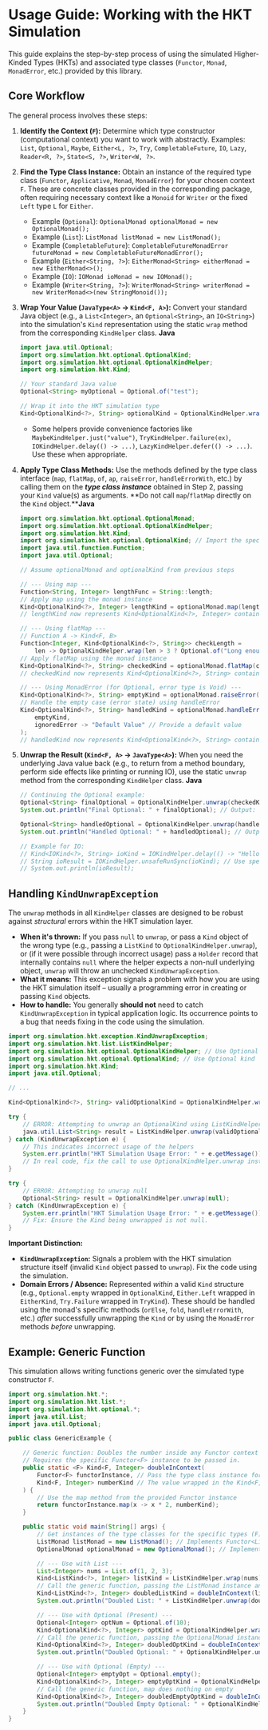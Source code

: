 # Usage Guide: Working with the HKT Simulation

This guide explains the step-by-step process of using the simulated Higher-Kinded Types (HKTs) and associated type classes (`Functor`, `Monad`, `MonadError`, etc.) provided by this library.

## Core Workflow

The general process involves these steps:

1. **Identify the Context (`F`):** Determine which type constructor (computational context) you want to work with abstractly. Examples: `List`, `Optional`, `Maybe`, `Either<L, ?>`, `Try`, `CompletableFuture`, `IO`, `Lazy`, `Reader<R, ?>`, `State<S, ?>`, `Writer<W, ?>`.
2. **Find the Type Class Instance:** Obtain an instance of the required type class (`Functor`, `Applicative`, `Monad`, `MonadError`) for your chosen context `F`. These are concrete classes provided in the corresponding package, often requiring necessary context like a `Monoid` for `Writer` or the fixed `Left` type `L` for `Either`.

   * Example (`Optional`): `OptionalMonad optionalMonad = new OptionalMonad();`
   * Example (`List`): `ListMonad listMonad = new ListMonad();`
   * Example (`CompletableFuture`): `CompletableFutureMonadError futureMonad = new CompletableFutureMonadError();`
   * Example (`Either<String, ?>`): `EitherMonad<String> eitherMonad = new EitherMonad<>();`
   * Example (`IO`): `IOMonad ioMonad = new IOMonad();`
   * Example (`Writer<String, ?>`): `WriterMonad<String> writerMonad = new WriterMonad<>(new StringMonoid());`
3. **Wrap Your Value (`JavaType<A>` -> `Kind<F, A>`):** Convert your standard Java object (e.g., a `List<Integer>`, an `Optional<String>`, an `IO<String>`) into the simulation's `Kind` representation using the static `wrap` method from the corresponding `KindHelper` class. **Java**

   ```java
   import java.util.Optional;
   import org.simulation.hkt.optional.OptionalKind;
   import org.simulation.hkt.optional.OptionalKindHelper;
   import org.simulation.hkt.Kind;

   // Your standard Java value
   Optional<String> myOptional = Optional.of("test");

   // Wrap it into the HKT simulation type
   Kind<OptionalKind<?>, String> optionalKind = OptionalKindHelper.wrap(myOptional);
   ```

   * Some helpers provide convenience factories like `MaybeKindHelper.just("value")`, `TryKindHelper.failure(ex)`, `IOKindHelper.delay(() -> ...)`, `LazyKindHelper.defer(() -> ...)`. Use these when appropriate.
4. **Apply Type Class Methods:** Use the methods defined by the type class interface (`map`, `flatMap`, `of`, `ap`, `raiseError`, `handleErrorWith`, etc.) by calling them on the ***type class instance*** obtained in Step 2, passing your `Kind` value(s) as arguments. **Do not call `map`/`flatMap` directly on the `Kind` object.****Java**

   ```java
   import org.simulation.hkt.optional.OptionalMonad;
   import org.simulation.hkt.optional.OptionalKindHelper;
   import org.simulation.hkt.Kind;
   import org.simulation.hkt.optional.OptionalKind; // Import the specific Kind
   import java.util.function.Function;
   import java.util.Optional;

   // Assume optionalMonad and optionalKind from previous steps

   // --- Using map ---
   Function<String, Integer> lengthFunc = String::length;
   // Apply map using the monad instance
   Kind<OptionalKind<?>, Integer> lengthKind = optionalMonad.map(lengthFunc, optionalKind);
   // lengthKind now represents Kind<OptionalKind<?>, Integer> containing Optional.of(5)

   // --- Using flatMap ---
   // Function A -> Kind<F, B>
   Function<Integer, Kind<OptionalKind<?>, String>> checkLength =
       len -> OptionalKindHelper.wrap(len > 3 ? Optional.of("Long enough") : Optional.empty());
   // Apply flatMap using the monad instance
   Kind<OptionalKind<?>, String> checkedKind = optionalMonad.flatMap(checkLength, lengthKind);
   // checkedKind now represents Kind<OptionalKind<?>, String> containing Optional.of("Long enough")

   // --- Using MonadError (for Optional, error type is Void) ---
   Kind<OptionalKind<?>, String> emptyKind = optionalMonad.raiseError(null); // Represents Optional.empty()
   // Handle the empty case (error state) using handleError
   Kind<OptionalKind<?>, String> handledKind = optionalMonad.handleError(
       emptyKind,
       ignoredError -> "Default Value" // Provide a default value
   );
   // handledKind now represents Kind<OptionalKind<?>, String> containing Optional.of("Default Value")
   ```
   
5. **Unwrap the Result (`Kind<F, A>` -> `JavaType<A>`):** When you need the underlying Java value back (e.g., to return from a method boundary, perform side effects like printing or running IO), use the static `unwrap` method from the corresponding `KindHelper` class. **Java**

   ```java
   // Continuing the Optional example:
   Optional<String> finalOptional = OptionalKindHelper.unwrap(checkedKind);
   System.out.println("Final Optional: " + finalOptional); // Output: Optional[Long enough]

   Optional<String> handledOptional = OptionalKindHelper.unwrap(handledKind);
   System.out.println("Handled Optional: " + handledOptional); // Output: Optional[Default Value]

   // Example for IO:
   // Kind<IOKind<?>, String> ioKind = IOKindHelper.delay(() -> "Hello from IO!");
   // String ioResult = IOKindHelper.unsafeRunSync(ioKind); // Use specific run method if available
   // System.out.println(ioResult);
   ```

## Handling `KindUnwrapException`

The `unwrap` methods in all `KindHelper` classes are designed to be robust against *structural* errors within the HKT simulation layer.

* **When it's thrown:** If you pass `null` to `unwrap`, or pass a `Kind` object of the wrong type (e.g., passing a `ListKind` to `OptionalKindHelper.unwrap`), or (if it were possible through incorrect usage) pass a `Holder` record that internally contains `null` where the helper expects a non-null underlying object, `unwrap` will throw an unchecked `KindUnwrapException`.
* **What it means:** This exception signals a problem with how you are using the HKT simulation itself – usually a programming error in creating or passing `Kind` objects.
* **How to handle:** You generally **should not** need to catch `KindUnwrapException` in typical application logic. Its occurrence points to a bug that needs fixing in the code using the simulation.


```java
import org.simulation.hkt.exception.KindUnwrapException;
import org.simulation.hkt.list.ListKindHelper;
import org.simulation.hkt.optional.OptionalKindHelper; // Use Optional helper
import org.simulation.hkt.optional.OptionalKind; // Use Optional kind
import org.simulation.hkt.Kind;
import java.util.Optional;

// ...

Kind<OptionalKind<?>, String> validOptionalKind = OptionalKindHelper.wrap(Optional.of("abc"));

try {
    // ERROR: Attempting to unwrap an OptionalKind using ListKindHelper
    java.util.List<String> result = ListKindHelper.unwrap(validOptionalKind);
} catch (KindUnwrapException e) {
    // This indicates incorrect usage of the helpers
    System.err.println("HKT Simulation Usage Error: " + e.getMessage());
    // In real code, fix the call to use OptionalKindHelper.unwrap instead of catching.
}

try {
    // ERROR: Attempting to unwrap null
    Optional<String> result = OptionalKindHelper.unwrap(null);
} catch (KindUnwrapException e) {
    System.err.println("HKT Simulation Usage Error: " + e.getMessage());
    // Fix: Ensure the Kind being unwrapped is not null.
}
```

**Important Distinction:**

* **`KindUnwrapException`:** Signals a problem with the HKT simulation structure itself (invalid `Kind` object passed to `unwrap`). Fix the code using the simulation.
* **Domain Errors / Absence:** Represented *within* a valid `Kind` structure (e.g., `Optional.empty` wrapped in `OptionalKind`, `Either.Left` wrapped in `EitherKind`, `Try.Failure` wrapped in `TryKind`). These should be handled using the monad's specific methods (`orElse`, `fold`, `handleErrorWith`, etc.) *after* successfully unwrapping the `Kind` or by using the `MonadError` methods *before* unwrapping.

## Example: Generic Function

This simulation allows writing functions generic over the simulated type constructor `F`.


```java
import org.simulation.hkt.*; 
import org.simulation.hkt.list.*; 
import org.simulation.hkt.optional.*; 
import java.util.List;
import java.util.Optional;

public class GenericExample {

    // Generic function: Doubles the number inside any Functor context F.
    // Requires the specific Functor<F> instance to be passed in.
    public static <F> Kind<F, Integer> doubleInContext(
        Functor<F> functorInstance, // Pass the type class instance for F
        Kind<F, Integer> numberKind // The value wrapped in the Kind<F, A> simulation
    ) {
        // Use the map method from the provided Functor instance
        return functorInstance.map(x -> x * 2, numberKind);
    }

    public static void main(String[] args) {
        // Get instances of the type classes for the specific types (F) we want to use
        ListMonad listMonad = new ListMonad(); // Implements Functor<ListKind<?>>
        OptionalMonad optionalMonad = new OptionalMonad(); // Implements Functor<OptionalKind<?>>

        // --- Use with List ---
        List<Integer> nums = List.of(1, 2, 3);
        Kind<ListKind<?>, Integer> listKind = ListKindHelper.wrap(nums); // Wrap the List
        // Call the generic function, passing the ListMonad instance and the wrapped List
        Kind<ListKind<?>, Integer> doubledListKind = doubleInContext(listMonad, listKind);
        System.out.println("Doubled List: " + ListKindHelper.unwrap(doubledListKind)); // Output: [2, 4, 6]

        // --- Use with Optional (Present) ---
        Optional<Integer> optNum = Optional.of(10);
        Kind<OptionalKind<?>, Integer> optKind = OptionalKindHelper.wrap(optNum); // Wrap the Optional
        // Call the generic function, passing the OptionalMonad instance and the wrapped Optional
        Kind<OptionalKind<?>, Integer> doubledOptKind = doubleInContext(optionalMonad, optKind);
        System.out.println("Doubled Optional: " + OptionalKindHelper.unwrap(doubledOptKind)); // Output: Optional[20]

        // --- Use with Optional (Empty) ---
        Optional<Integer> emptyOpt = Optional.empty();
        Kind<OptionalKind<?>, Integer> emptyOptKind = OptionalKindHelper.wrap(emptyOpt);
        // Call the generic function, map does nothing on empty
        Kind<OptionalKind<?>, Integer> doubledEmptyOptKind = doubleInContext(optionalMonad, emptyOptKind);
        System.out.println("Doubled Empty Optional: " + OptionalKindHelper.unwrap(doubledEmptyOptKind)); // Output: Optional.empty
    }
}
```
